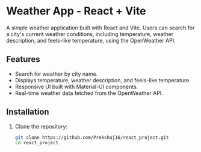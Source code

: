 # Weather App - React + Vite

A simple weather application built with React and Vite. Users can search for a city's current weather conditions, including temperature, weather description, and feels-like temperature, using the OpenWeather API.

## Features
- Search for weather by city name.
- Displays temperature, weather description, and feels-like temperature.
- Responsive UI built with Material-UI components.
- Real-time weather data fetched from the OpenWeather API.

## Installation

1. Clone the repository:
   ```bash
   git clone https://github.com/Prekshaj16/react_project.git
   cd react_project
